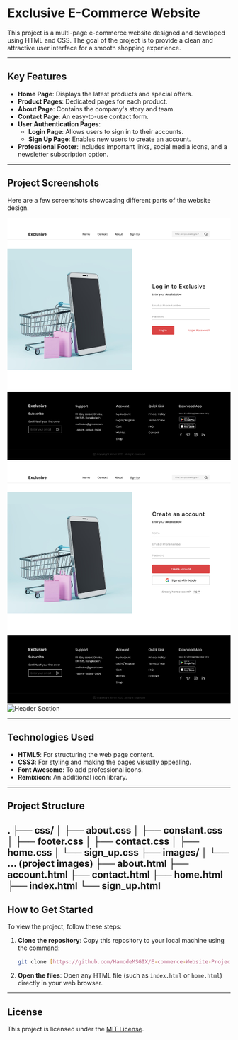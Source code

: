 # Exclusive E-Commerce Website

This project is a multi-page e-commerce website designed and developed using HTML and CSS. The goal of the project is to provide a clean and attractive user interface for a smooth shopping experience.

---

## Key Features

- **Home Page**: Displays the latest products and special offers.
- **Product Pages**: Dedicated pages for each product.
- **About Page**: Contains the company's story and team.
- **Contact Page**: An easy-to-use contact form.
- **User Authentication Pages**:
  - **Login Page**: Allows users to sign in to their accounts.
  - **Sign Up Page**: Enables new users to create an account.
- **Professional Footer**: Includes important links, social media icons, and a newsletter subscription option.

---

## Project Screenshots

Here are a few screenshots showcasing different parts of the website design.

![Profile Page](https://github.com/HamodeMSGIX/E-commerce-Website-Project/raw/main/screen_shouts/login.png)
![Contact Page](https://github.com/HamodeMSGIX/E-commerce-Website-Project/raw/main/screen_shouts/sign_up.png)
![Header Section](https://github.com/HamodeMSGIX/E-commerce-Website-Project/raw/main/screen_shouts/home.png)

---

## Technologies Used

- **HTML5**: For structuring the web page content.
- **CSS3**: For styling and making the pages visually appealing.
- **Font Awesome**: To add professional icons.
- **Remixicon**: An additional icon library.

---

## Project Structure
.
├── css/
│   ├── about.css
│   ├── constant.css
│   ├── footer.css
│   ├── contact.css
│   ├── home.css
│   └── sign_up.css
├── images/
│   └── ... (project images)
├── about.html
├── account.html
├── contact.html
├── home.html
├── index.html
└── sign_up.html
---

## How to Get Started

To view the project, follow these steps:

1.  **Clone the repository**: Copy this repository to your local machine using the command:
    ```bash
    git clone [https://github.com/HamodeMSGIX/E-commerce-Website-Project](https://github.com/HamodeMSGIX/E-commerce-Website-Project)
    ```

2.  **Open the files**: Open any HTML file (such as `index.html` or `home.html`) directly in your web browser.

---

## License

This project is licensed under the [MIT License](https://opensource.org/licenses/MIT).
